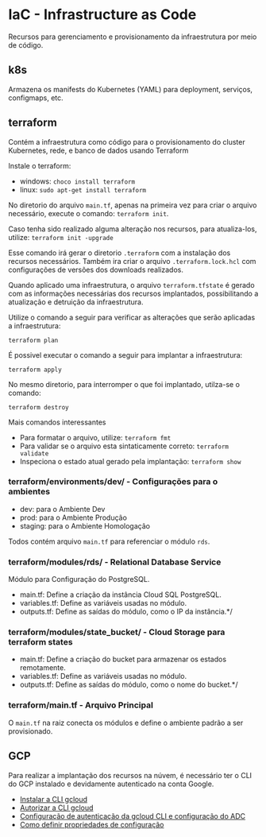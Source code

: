 # IaC - Infrastructure as Code
Recursos para gerenciamento e provisionamento da infraestrutura por meio de código. 

## k8s

Armazena os manifests do Kubernetes (YAML) para deployment, serviços, configmaps, etc.

## terraform

Contém a infraestrutura como código para o provisionamento do cluster Kubernetes, rede, e banco de dados usando Terraform

Instale o terraform:
* windows: `choco install terraform`
* linux: `sudo apt-get install terraform`

No diretorio do arquivo `main.tf`, apenas na primeira vez para criar o arquivo necessário, execute o comando: `terraform init`.

Caso tenha sido realizado alguma alteração nos recursos, para atualiza-los, utilize: `terraform init -upgrade`

Esse comando irá gerar o diretorio `.terraform` com a instalação dos recursos necessários. Também ira criar o arquivo `.terraform.lock.hcl` com configurações de versões dos downloads realizados. 

Quando aplicado uma infraestrutura, o arquivo `terraform.tfstate` é gerado com as informações necessárias dos recursos implantados, possibilitando a atualização e detruição da infraestrutura.  

Utilize o comando a seguir para verificar as alterações que serão aplicadas a infraestrutura:

` terraform plan `

É possivel executar o comando a seguir para implantar a infraestrutura:

` terraform apply `

No mesmo diretorio, para interromper o que foi implantado, utilza-se o comando:

`terraform destroy`

Mais comandos interessantes
* Para formatar o arquivo, utilize: `terraform fmt`
* Para validar se o arquivo esta sintaticamente correto: `terraform validate`
* Inspeciona o estado atual gerado pela implantação: `terraform show`

### terraform/environments/dev/ - Configurações para o ambientes

* dev: para o Ambiente Dev
* prod: para o Ambiente Produção
* staging: para o Ambiente Homologação

Todos contém arquivo `main.tf` para referenciar o módulo `rds`.

### terraform/modules/rds/ - Relational Database Service 

Módulo para Configuração do PostgreSQL.

* main.tf: Define a criação da instância Cloud SQL PostgreSQL.
* variables.tf: Define as variáveis usadas no módulo.
* outputs.tf: Define as saídas do módulo, como o IP da instância.*/

### terraform/modules/state_bucket/ - Cloud Storage para terraform states

* main.tf: Define a criação do bucket para armazenar os estados remotamente.
* variables.tf: Define as variáveis usadas no módulo.
* outputs.tf: Define as saídas do módulo, como o nome do bucket.*/

### terraform/main.tf - Arquivo Principal

O `main.tf` na raiz conecta os módulos e define o ambiente padrão a ser provisionado.

## GCP

Para realizar a implantação dos recursos na núvem, é necessário ter o CLI do GCP instalado e devidamente autenticado na conta Google.

* [Instalar a CLI gcloud](https://cloud.google.com/sdk/docs/install?hl=pt-br)
* [Autorizar a CLI gcloud](https://cloud.google.com/sdk/docs/install?hl=pt-br)
* [Configuração de autenticação da gcloud CLI e configuração do ADC](https://cloud.google.com/docs/authentication/gcloud?hl=pt-br#gcloud-credentials)
* [Como definir propriedades de configuração](https://cloud.google.com/sdk/docs/configurations?hl=pt-br#setting_configuration_properties)




